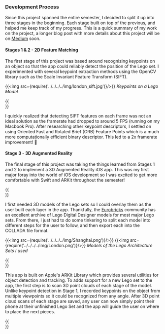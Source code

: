 ### Development Process

Since this project spanned the entire semester, I decided to split it up into three stages in the beginning.
Each stage built on top of the previous, and helped me keep track of my progress. This is a quick summary of my work on the project,
a longer blog post with more details about this project will be on [Medium]() soon.

#### Stages 1 & 2 - 2D Feature Matching

The first stage of this project was based around recognizing keypoints on an object so that the app could
reliably detect the position of the Lego set. I experimented with several keypoint extraction methods using the OpenCV library
such as the Scale Invariant Feature Transform (SIFT).

{{<img src={require('../../../../img/london_sift.jpg')}/>}}
*Keypoints on a Lego Model*

{{<br/>}}

I quickly realized that detecting SIFT features on each frame was not an ideal solution as the framerate had dropped to around 5 FPS (running on my Macbook Pro). After researching other keypoint descriptors, I settled on using Oriented Fast and Rotated Brief (ORB) Feature Points which is a much more computationally efficient binary descriptor. This led to a 2x framerate improvement! 🚀

#### Stage 3 - 3D Augmented Reality

The final stage of this project was taking the things learned from Stages 1 and 2 to implement a 3D Augmented Reality iOS app. This was my first major foray into the world of iOS development so I was excited to get more comfortable with Swift and ARKit throughout the semester!

{{<br/>}}

I first needed 3D models of the Lego sets so I could overlay them as the user built each layer in the app. Thankfully, the [Eurobricks](www.eurobricks.com) community has an excellent archive of Lego Digital Designer models for most major Lego sets. From there, I just had to do some tinkering to split each model into different steps for the user to follow, and then export each into the COLLADA file format.

{{<img src={require('../../../../img/Shanghai.png')}/>}}
{{<img src={require('../../../../img/London.png')}/>}}
*Models of the Lego Architecture Sets I used*

{{<br/>}}

This app is built on Apple's ARKit Library which provides several utilities for object detection and tracking. To adds support for a new Lego set to the app, the first step is to scan 3D point clouds of each stage of the model. Unlike keypoint detection in Stage 1, I recorded keypoints on the object from multiple viewpoints so it could be recognized from any angle. After 3D point cloud scans of each stage are saved, any user can now simply point their phone at their unfinished Lego Set and the app will guide the user on where to place the next pieces.

{{<br/>}}


